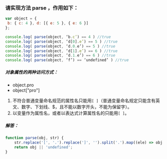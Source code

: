 ### 请实现方法 parse ，作用如下：

``` js
var object = {
 b: { c: 4 }, d: [{ e: 5 }, { e: 6 }]
};

console.log( parse(object, ‘b.c’) == 4 ) //true
console.log( parse(object, ‘d[0].e’) == 5 ) //true
console.log( parse(object, ‘d.0.e’) == 5 ) //true
console.log( parse(object, ‘d[1].e’) == 6 ) //true
console.log( parse(object, ‘d.1.e’) == 6 ) //true
console.log( parse(object, ‘f’) == ‘undefined’ ) //true
```


##### 对象属性的两种访问方式：
- object.pro  
- object\["pro"]  
1. 不符合普通变量命名规范的属性名只能用`[ ]`（普通变量命名规定只能含有英文、数字、下划线、$，且不能以数字开头，不能为保留字）。
2. 以变量作为属性名，或者以表达式计算属性名的只能用`[ ]`。



##### 解答：
``` js
function parse(obj, str) {
    str.replace('[', '.').replace(']', '').split('.').map((ele) => obj = obj[ele.trim()]);
    return obj || 'undefined';
}
```
